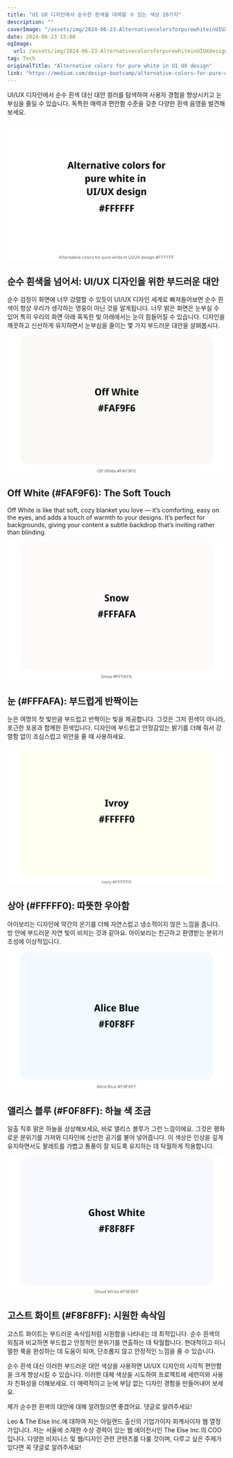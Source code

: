 ```yaml
---
title: "UI UX 디자인에서 순수한 흰색을 대체할 수 있는 색상 10가지"
description: ""
coverImage: "/assets/img/2024-06-23-AlternativecolorsforpurewhiteinUIUXdesign_0.png"
date: 2024-06-23 15:08
ogImage: 
  url: /assets/img/2024-06-23-AlternativecolorsforpurewhiteinUIUXdesign_0.png
tag: Tech
originalTitle: "Alternative colors for pure white in UI UX design"
link: "https://medium.com/design-bootcamp/alternative-colors-for-pure-white-in-ui-ux-design-f861ab5a33d7"
---
```



UI/UX 디자인에서 순수 흰색 대신 대안 컬러를 탐색하여 사용자 경험을 향상시키고 눈부심을 줄일 수 있습니다. 독특한 매력과 편안함 수준을 갖춘 다양한 흰색 음영을 발견해보세요.

![대체 색상 이미지](/assets/img/2024-06-23-AlternativecolorsforpurewhiteinUIUXdesign_0.png)

## 순수 흰색을 넘어서: UI/UX 디자인을 위한 부드러운 대안

순수 검정이 화면에 너무 강렬할 수 있듯이 UI/UX 디자인 세계로 빠져들어보면 순수 흰색이 항상 우리가 생각하는 영웅이 아닌 것을 알게됩니다. 너무 밝은 화면은 눈부실 수 있어 특히 우리의 화면 아래 혹독한 빛 아래에서는 눈이 힘들어질 수 있습니다. 디자인을 깨끗하고 신선하게 유지하면서 눈부심을 줄이는 몇 가지 부드러운 대안을 살펴봅시다.

<div class="content-ad"></div>


![Image 1](/assets/img/2024-06-23-AlternativecolorsforpurewhiteinUIUXdesign_1.png)

## Off White (#FAF9F6): The Soft Touch

Off White is like that soft, cozy blanket you love — it’s comforting, easy on the eyes, and adds a touch of warmth to your designs. It’s perfect for backgrounds, giving your content a subtle backdrop that’s inviting rather than blinding.

![Image 2](/assets/img/2024-06-23-AlternativecolorsforpurewhiteinUIUXdesign_2.png)


<div class="content-ad"></div>

## 눈 (#FFFAFA): 부드럽게 반짝이는

눈은 여명의 첫 빛만큼 부드럽고 반짝이는 빛을 제공합니다. 그것은 그저 흰색이 아니라, 포근한 포옹과 함께한 흰색입니다. 디자인에 부드럽고 안정감있는 밝기를 더해 줘서 강렬함 없이 조심스럽고 위안을 줄 때 사용하세요.

![이미지](/assets/img/2024-06-23-AlternativecolorsforpurewhiteinUIUXdesign_3.png)

## 상아 (#FFFFF0): 따뜻한 우아함

<div class="content-ad"></div>

아이보리는 디자인에 약간의 온기를 더해 자연스럽고 냉소적이지 않은 느낌을 줍니다. 방 안에 부드러운 자연 빛이 비치는 것과 같아요. 아이보리는 친근하고 환영받는 분위기 조성에 이상적입니다.

![이미지](/assets/img/2024-06-23-AlternativecolorsforpurewhiteinUIUXdesign_4.png)

## 앨리스 블루 (#F0F8FF): 하늘 색 조금

일출 직후 맑은 하늘을 상상해보세요, 바로 앨리스 블루가 그런 느낌이에요. 그것은 평화로운 분위기를 가져와 디자인에 신선한 공기를 불어 넣어줍니다. 이 색상은 인상을 깊게 유지하면서도 팔레트를 가볍고 통풍이 잘 되도록 유지하는 데 탁월하게 작용합니다.

<div class="content-ad"></div>

![이미지](/assets/img/2024-06-23-AlternativecolorsforpurewhiteinUIUXdesign_5.png)

## 고스트 화이트 (#F8F8FF): 시원한 속삭임

고스트 화이트는 부드러운 속삭임처럼 시원함을 나타내는 데 최적입니다. 순수 흰색의 외침과 비교하면 부드럽고 안정적인 분위기를 연출하는 데 탁월합니다. 현대적이고 미니멀한 룩을 완성하는 데 도움이 되며, 단조롭지 않고 안정적인 느낌을 줄 수 있습니다.

순수 흰색 대신 이러한 부드러운 대안 색상을 사용하면 UI/UX 디자인의 시각적 편안함을 크게 향상시킬 수 있습니다. 이러한 대체 색상을 시도하여 프로젝트에 세련미와 사용자 친화성을 더해보세요. 더 매력적이고 눈에 부담 없는 디자인 경험을 만들어내어 보세요.

<div class="content-ad"></div>

제가 순수한 흰색의 대안에 대해 알려줬으면 좋겠어요. 댓글로 알려주세요!

Leo & The Else Inc.에 대하여
저는 아일랜드 출신의 기업가이자 회계사이자 웹 열정가입니다.
저는 서울에 소재한 수상 경력이 있는 웹 에이전시인 The Else Inc.의 COO입니다.
다양한 비지니스 및 웹/디자인 관련 콘텐츠를 다룰 것이며,
다루고 싶은 주제가 있다면 꼭 댓글로 알려주세요!
